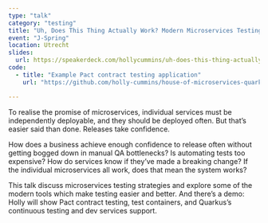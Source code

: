 ```yaml
---
type: "talk"
category: "testing"
title: "Uh, Does This Thing Actually Work? Modern Microservices Testing"
event: "J-Spring"
location: Utrecht
slides:
  url: https://speakerdeck.com/hollycummins/uh-does-this-thing-actually-work-modern-microservices-testing-b78a3cbc-2a4e-4725-a17e-ed27c8bc7ddc
code:
  - title: "Example Pact contract testing application"
    url: "https://github.com/holly-cummins/house-of-microservices-quarkus-contract-testing-sample"

---
```

To realise the promise of microservices, individual services must be independently deployable, and they should be deployed often. But that’s easier said than done.
Releases take confidence.

How does a business achieve enough confidence to release often without getting bogged down in manual QA bottlenecks? Is automating tests too expensive? How do services know if they’ve made a breaking change? If the individual microservices all work, does that mean the system works?

This talk discuss microservices testing strategies and explore some of the modern tools which make testing easier and better. And there’s a demo: Holly will show Pact contract testing, test containers, and Quarkus’s continuous testing and dev services support.